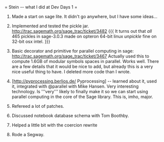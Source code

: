 = Stein -- what I did at Dev Days 1 =

1. Made a start on sage lite.  It didn't go anywhere, but I have some ideas...

2. Implemented and tested the pickle jar.  http://trac.sagemath.org/sage_trac/ticket/3482
{{{
It turns out that *all* 465 pickles in sage-3.0.3 made on opteron 64-bit linux *unpickle* fine on 32-bit osx intel.
}}}


3. Basic decorator and primitive for parallel computing in sage:  http://trac.sagemath.org/sage_trac/ticket/3467
Actually used this to compute 1.6GB of modular symbols spaces in parallel. Works well.  There are a few details that
it would be nice to add, but already this is a very nice useful thing to have.  I deleted more code than I wrote.

4. [http://pyprocessing.berlios.de/ Pyprocessing] -- learned about it, used it, integrated with @parallel with Mike Hansen.  Very interesting technology.  Is '''very''' likely to finally make it so we can start using parallel computing in the core of the Sage library.  This is, imho, major.  

5. Refereed a lot of patches.

6. Discussed notebook database schema with Tom Boothby.

7. Helped a little bit with the coercion rewrite

8. Rode a Segway.
